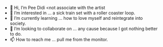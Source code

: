 - 👋 Hi, I’m Pee Didi <not associate with the artist
- 👀 I’m interested in ... a sick train set with a roller coaster loop.
- 🌱 I’m currently learning ... how to love myself and reintegrate into society.
- 💞️ I’m looking to collaborate on ... any cause because I got nothing better to do.
- 📫 How to reach me ... pull me from the monitor.

<!---
borisduong2643/borisduong2643 is a ✨ special ✨ repository because its `README.md` (this file) appears on your GitHub profile.
You can click the Preview link to take a look at your changes.
--->
